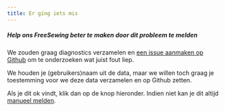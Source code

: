 ```yaml
---
title: Er ging iets mis
---
```


##### Help ons FreeSewing beter te maken door dit probleem te melden

We zouden graag diagnostics verzamelen en [een issue aanmaken op Github](https://github.com/freesewing/freesewing/issues/new) om te onderzoeken wat juist fout liep.

We houden je (gebruikers)naam uit de data, maar we willen toch graag je toestemming voor we deze data verzamelen en op Github zetten.

Als je dit ok vindt, klik dan op de knop hieronder. Indien niet kan je dit altijd [manueel melden](https://github.com/freesewing/freesewing/issues/new).
